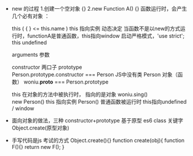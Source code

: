 - new 的过程 
    1.创建一个空对象 {} 
    2.new Function A() {} 
    函数运行时，会产生几个必有对象 ： 

    this ( { } <= this.name ) this 指向实例    动态决定
    当函数不是以new的方式运行时，functionA是普通函数，this指向window
    启动严格模式，'use strict';
    this undefined

    arguments  参数

    constructor  两口子 prototype  
    Person.prototype.constructor === Person
    JS中没有类 Person 对象（函数）
    woniu.__proto__ === Person.prototype

    this 在对象的方法中被执行时， 指向的是对象 woniu.sing()  
    new Person()  this 指向实例
    Person() 普通函数被运行时 this指向undefined / window

- 面向对象的做法，三种 
    constructor+prototype 基于原型
    es6 class 关键字
    Object.create(原型对象)
- 手写代码是js 考试的方式
    Object.create(){}
    function create(obj){
        function F(){}
        return new F();
    }
    